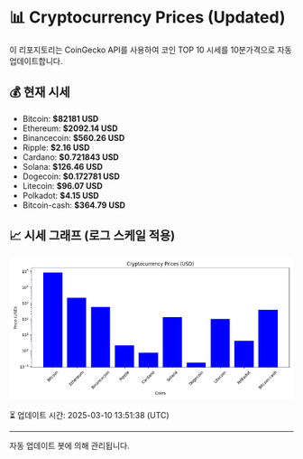 
# 📊 Cryptocurrency Prices (Updated)

이 리포지토리는 CoinGecko API를 사용하여 코인 TOP 10 시세를 10분가격으로 자동 업데이트합니다.

## 💰 현재 시세
- Bitcoin: **$82181 USD**
- Ethereum: **$2092.14 USD**
- Binancecoin: **$560.26 USD**
- Ripple: **$2.16 USD**
- Cardano: **$0.721843 USD**
- Solana: **$126.46 USD**
- Dogecoin: **$0.172781 USD**
- Litecoin: **$96.07 USD**
- Polkadot: **$4.15 USD**
- Bitcoin-cash: **$364.79 USD**

## 📈 시세 그래프 (로그 스케일 적용)
![Crypto Prices](crypto_prices.png)

⏳ 업데이트 시간: 2025-03-10 13:51:38 (UTC)

---
자동 업데이트 봇에 의해 관리됩니다.
